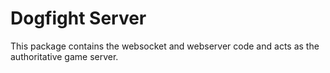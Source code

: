 # Dogfight Server

This package contains the websocket and webserver code and acts as the authoritative game server.
